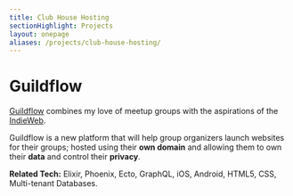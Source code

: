 ```yaml
---
title: Club House Hosting
sectionHighlight: Projects
layout: onepage
aliases: /projects/club-house-hosting/
---
```


# Guildflow

[Guildflow](https://guildflow.com/) combines my love of meetup groups with the aspirations of the [IndieWeb](https://indieweb.org/IndieWeb). 

Guildflow is a new platform that will help group organizers launch websites for their groups; hosted using their **own domain** and allowing them to own their **data** and control their **privacy**.

**Related Tech:** Elixir, Phoenix, Ecto, GraphQL, iOS, Android, HTML5, CSS, Multi-tenant Databases.